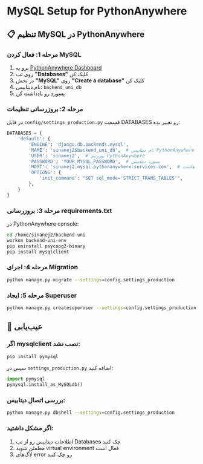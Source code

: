 # MySQL Setup for PythonAnywhere

## 📋 تنظیم MySQL در PythonAnywhere

### مرحله 1: فعال کردن MySQL
1. برو به [PythonAnywhere Dashboard](https://www.pythonanywhere.com/user/sinanej2/)
2. روی تب **"Databases"** کلیک کن
3. در بخش **"MySQL"** روی **"Create a database"** کلیک کن
4. نام دیتابیس: `backend_uni_db`
5. پسورد رو یادداشت کن

### مرحله 2: بروزرسانی تنظیمات
در فایل `config/settings_production.py` قسمت DATABASES رو تغییر بده:

```python
DATABASES = {
    'default': {
        'ENGINE': 'django.db.backends.mysql',
        'NAME': 'sinanej2$backend_uni_db',  # نام دیتابیس PythonAnywhere
        'USER': 'sinanej2',  # یوزرنیم PythonAnywhere
        'PASSWORD': 'YOUR_MYSQL_PASSWORD',  # پسورد دیتابیس
        'HOST': 'sinanej2.mysql.pythonanywhere-services.com',  # هاست MySQL
        'OPTIONS': {
            'init_command': "SET sql_mode='STRICT_TRANS_TABLES'",
        },
    }
}
```

### مرحله 3: بروزرسانی requirements.txt
در PythonAnywhere console:

```bash
cd /home/sinanej2/backend-uni
workon backend-uni-env
pip uninstall psycopg2-binary
pip install mysqlclient
```

### مرحله 4: اجرای Migration
```bash
python manage.py migrate --settings=config.settings_production
```

### مرحله 5: ایجاد Superuser
```bash
python manage.py createsuperuser --settings=config.settings_production
```

## 🔧 عیب‌یابی

### اگر mysqlclient نصب نشد:
```bash
pip install pymysql
```

سپس در `settings_production.py` اضافه کنید:
```python
import pymysql
pymysql.install_as_MySQLdb()
```

### بررسی اتصال دیتابیس:
```bash
python manage.py dbshell --settings=config.settings_production
```

### اگر مشکل داشتید:
1. اطلاعات دیتابیس رو از تب Databases چک کنید
2. مطمئن شوید virtual environment فعال است
3. لاگ‌های error رو چک کنید
